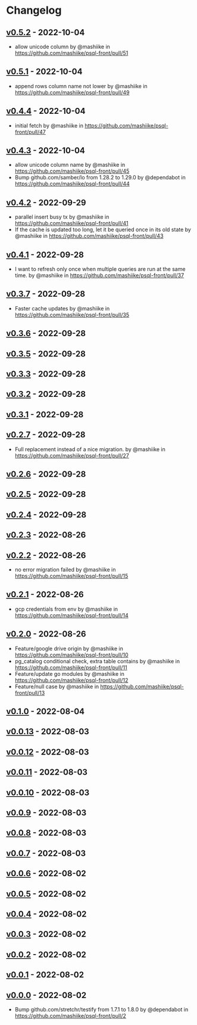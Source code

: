 # Changelog

## [v0.5.2](https://github.com/mashiike/psql-front/compare/v0.5.1...v0.5.2) - 2022-10-04
- allow unicode column by @mashiike in https://github.com/mashiike/psql-front/pull/51

## [v0.5.1](https://github.com/mashiike/psql-front/compare/v0.5.0...v0.5.1) - 2022-10-04
- append rows column name not lower by @mashiike in https://github.com/mashiike/psql-front/pull/49

## [v0.4.4](https://github.com/mashiike/psql-front/compare/v0.4.3...v0.4.4) - 2022-10-04
- initial fetch by @mashiike in https://github.com/mashiike/psql-front/pull/47

## [v0.4.3](https://github.com/mashiike/psql-front/compare/v0.4.2...v0.4.3) - 2022-10-04
- allow unicode column name by @mashiike in https://github.com/mashiike/psql-front/pull/45
- Bump github.com/samber/lo from 1.28.2 to 1.29.0 by @dependabot in https://github.com/mashiike/psql-front/pull/44

## [v0.4.2](https://github.com/mashiike/psql-front/compare/v0.4.1...v0.4.2) - 2022-09-29
- parallel insert busy tx by @mashiike in https://github.com/mashiike/psql-front/pull/41
- If the cache is updated too long, let it be queried once in its old state by @mashiike in https://github.com/mashiike/psql-front/pull/43

## [v0.4.1](https://github.com/mashiike/psql-front/compare/v0.4.0...v0.4.1) - 2022-09-28
- I want to refresh only once when multiple queries are run at the same time. by @mashiike in https://github.com/mashiike/psql-front/pull/37

## [v0.3.7](https://github.com/mashiike/psql-front/compare/v0.3.6...v0.3.7) - 2022-09-28
- Faster cache updates by @mashiike in https://github.com/mashiike/psql-front/pull/35

## [v0.3.6](https://github.com/mashiike/psql-front/compare/v0.3.5...v0.3.6) - 2022-09-28

## [v0.3.5](https://github.com/mashiike/psql-front/compare/v0.3.4...v0.3.5) - 2022-09-28

## [v0.3.3](https://github.com/mashiike/psql-front/compare/v0.3.2...v0.3.3) - 2022-09-28

## [v0.3.2](https://github.com/mashiike/psql-front/compare/v0.3.1...v0.3.2) - 2022-09-28

## [v0.3.1](https://github.com/mashiike/psql-front/compare/v0.3.0...v0.3.1) - 2022-09-28

## [v0.2.7](https://github.com/mashiike/psql-front/compare/v0.2.6...v0.2.7) - 2022-09-28
- Full replacement instead of a nice migration. by @mashiike in https://github.com/mashiike/psql-front/pull/27

## [v0.2.6](https://github.com/mashiike/psql-front/compare/v0.2.5...v0.2.6) - 2022-09-28

## [v0.2.5](https://github.com/mashiike/psql-front/compare/v0.2.4...v0.2.5) - 2022-09-28

## [v0.2.4](https://github.com/mashiike/psql-front/compare/v0.2.3...v0.2.4) - 2022-09-28

## [v0.2.3](https://github.com/mashiike/psql-front/compare/v0.2.2...v0.2.3) - 2022-08-26

## [v0.2.2](https://github.com/mashiike/psql-front/compare/v0.2.1...v0.2.2) - 2022-08-26
- no error migration failed by @mashiike in https://github.com/mashiike/psql-front/pull/15

## [v0.2.1](https://github.com/mashiike/psql-front/compare/v0.2.0...v0.2.1) - 2022-08-26
- gcp credentials from env by @mashiike in https://github.com/mashiike/psql-front/pull/14

## [v0.2.0](https://github.com/mashiike/psql-front/compare/v0.1.0...v0.2.0) - 2022-08-26
- Feature/google drive origin by @mashiike in https://github.com/mashiike/psql-front/pull/10
- pg_catalog conditional check, extra table contains by @mashiike in https://github.com/mashiike/psql-front/pull/11
- Feature/update go modules by @mashiike in https://github.com/mashiike/psql-front/pull/12
- Feature/null case by @mashiike in https://github.com/mashiike/psql-front/pull/13

## [v0.1.0](https://github.com/mashiike/psql-front/compare/v0.0.13...v0.1.0) - 2022-08-04

## [v0.0.13](https://github.com/mashiike/psql-front/compare/v0.0.12...v0.0.13) - 2022-08-03

## [v0.0.12](https://github.com/mashiike/psql-front/compare/v0.0.11...v0.0.12) - 2022-08-03

## [v0.0.11](https://github.com/mashiike/psql-front/compare/v0.0.10...v0.0.11) - 2022-08-03

## [v0.0.10](https://github.com/mashiike/psql-front/compare/v0.0.9...v0.0.10) - 2022-08-03

## [v0.0.9](https://github.com/mashiike/psql-front/compare/v0.0.8...v0.0.9) - 2022-08-03

## [v0.0.8](https://github.com/mashiike/psql-front/compare/v0.0.7...v0.0.8) - 2022-08-03

## [v0.0.7](https://github.com/mashiike/psql-front/compare/v0.0.6...v0.0.7) - 2022-08-03

## [v0.0.6](https://github.com/mashiike/psql-front/compare/v0.0.5...v0.0.6) - 2022-08-02

## [v0.0.5](https://github.com/mashiike/psql-front/compare/v0.0.4...v0.0.5) - 2022-08-02

## [v0.0.4](https://github.com/mashiike/psql-front/compare/v0.0.3...v0.0.4) - 2022-08-02

## [v0.0.3](https://github.com/mashiike/psql-front/compare/v0.0.2...v0.0.3) - 2022-08-02

## [v0.0.2](https://github.com/mashiike/psql-front/compare/v0.0.1...v0.0.2) - 2022-08-02

## [v0.0.1](https://github.com/mashiike/psql-front/compare/v0.0.0...v0.0.1) - 2022-08-02

## [v0.0.0](https://github.com/mashiike/psql-front/commits/v0.0.0) - 2022-08-02
- Bump github.com/stretchr/testify from 1.7.1 to 1.8.0 by @dependabot in https://github.com/mashiike/psql-front/pull/2
